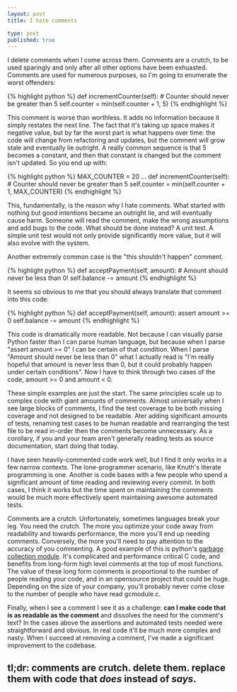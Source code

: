 ```yaml
--- 
layout: post
title: I hate comments

type: post
published: true
---
```


I delete comments when I come across them. Comments are a crutch, to be used sparingly and only after all other options have been exhuasted. Comments are used for numerous purposes, so I'm going to enumerate the worst offenders:

{% highlight python %}
def incrementCounter(self):
    # Counter should never be greater than 5
    self.counter = min(self.counter + 1, 5)
{% endhighlight %}

This comment is worse than worthless. It adds no information because it simply restates the next line. The fact that it's taking up space makes it negative value, but by far the worst part is what happens over time: the code will change from refactoring and updates, but the comment will grow stale and eventually lie outright. A really common sequence is that 5 becomes a constant, and then that constant is changed but the comment isn't updated. So you end up with:

{% highlight python %}
MAX_COUNTER = 20
...
def incrementCounter(self):
    # Counter should never be greater than 5
    self.counter = min(self.counter + 1, MAX_COUNTER)
{% endhighlight %}

This, fundamentally, is the reason why I hate comments. What started with nothing but good intentions became an outright lie, and will eventually cause harm. Someone will read the comment, make the wrong assumptions and add bugs to the code. What should be done instead? A unit test. A simple unit test would not only provide significantly more value, but it will also evolve with the system. 

Another extremely common case is the "this shouldn't happen" comment.

{% highlight python %}
def acceptPayment(self, amount):
    # Amount should never be less than 0!
    self.balance -= amount
{% endhighlight %}

It seems so obvious to me that you should always translate that comment into this code:

{% highlight python %}
def acceptPayment(self, amount):
    assert amount >= 0
    self.balance -= amount
{% endhighlight %}

This code is dramatically more readable. Not because I can visually parse Python faster than I can parse human language, but because when I parse "assert amount >= 0" I can be certain of that condition. When I parse "Amount should never be less than 0" what I actually read is "I'm really hopeful that amount is never less than 0, but it could probably happen under certain conditions". Now I have to think through two cases of the code, amount >= 0 and amount < 0.

These simple examples are just the start. The same principles scale up to complex code with giant amounts of comments. Almost universally when I see large blocks of comments, I find the test coverage to be both missing coverage and not designed to be readable. Ater adding significant amounts of tests, renaming test cases to be human readable and rearranging the test file to be read in-order then the comments become unnecessary. As a corollary, if you and your team aren't generally reading tests as source documentation, start doing that today.

I have seen heavily-commented code work well, but I find it only works in a few narrow contexts. The lone-programmer scenario, like Knuth's literate programming is one. Another is code bases with a few people who spend a significant amount of time reading and reviewing every commit. In both cases, I think it works but the time spent on maintaining the comments would be much more effectively spent maintaining awesome automated tests.

Comments are a crutch. Unfortunately, sometimes languages break your leg. You need the crutch. The more you optimize your code away from readability and towards performance, the more you'll end up needing comments. Conversely, the more you'll need to pay attention to the accuracy of you commenting. A good example of this is python's [garbage collection module](http://hg.python.org/cpython/file/fd57dbfa5765/Modules/gcmodule.c). It's complicated and performance critical C code, and benefits from long-form high level comments at the top of most functions. The value of these long form comments is proportional to the number of people reading your code, and in an opensource project that could be huge. Depending on the size of your company, you'll probably never come close to the number of people who have read gcmodule.c.

Finally, when I see a comment I see it as a challenge: **can I make code that is as readable as the comment** and dissolves the need for the comment's text? In the cases above the assertions and automated tests needed were straightforward and obvious. In real code it'll be much more complex and nasty. When I succeed at removing a comment, I've made a significant improvement to the codebase.

## tl;dr: comments are crutch. delete them. replace them with code that *does* instead of *says*.
